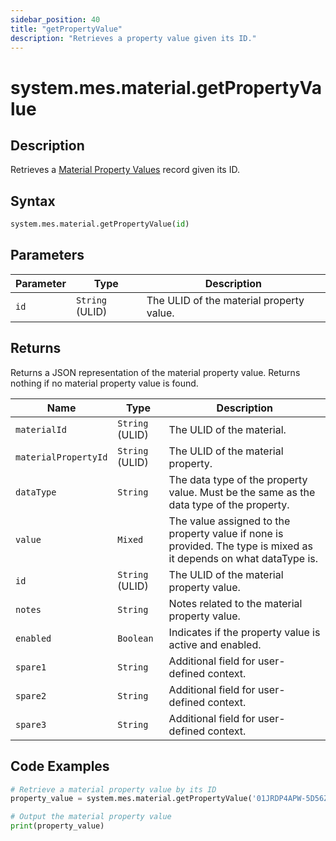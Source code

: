 ```yaml
---
sidebar_position: 40
title: "getPropertyValue"
description: "Retrieves a property value given its ID."
---
```


# system.mes.material.getPropertyValue

## Description

Retrieves a [Material Property Values](../../data-model/material-model/material-property-value) record given its ID.

## Syntax

```python
system.mes.material.getPropertyValue(id)
```

## Parameters

| Parameter | Type            | Description                              |
| --------- | --------------- | ---------------------------------------- |
| `id`      | `String` (ULID) | The ULID of the material property value. |

## Returns

Returns a JSON representation of the material property value. Returns nothing if no material property value is found.

| Name                 | Type            | Description                                                                                                        |
| -------------------- | --------------- | ------------------------------------------------------------------------------------------------------------------ |
| `materialId`         | `String` (ULID) | The ULID of the material.                                                                                          |
| `materialPropertyId` | `String` (ULID) | The ULID of the material property.                                                                                 |
| `dataType`           | `String`        | The data type of the property value. Must be the same as the data type of the property.                            |
| `value`              | `Mixed`         | The value assigned to the property value if none is provided. The type is mixed as it depends on what dataType is. |
| `id`                 | `String` (ULID) | The ULID of the material property value.                                                                           |
| `notes`              | `String`        | Notes related to the material property value.                                                                      |
| `enabled`            | `Boolean`       | Indicates if the property value is active and enabled.                                                             |
| `spare1`             | `String`        | Additional field for user-defined context.                                                                         |
| `spare2`             | `String`        | Additional field for user-defined context.                                                                         |
| `spare3`             | `String`        | Additional field for user-defined context.                                                                         |

## Code Examples

```python
# Retrieve a material property value by its ID
property_value = system.mes.material.getPropertyValue('01JRDP4APW-5D56ZQ8C-8949XKYT')

# Output the material property value
print(property_value)
```
